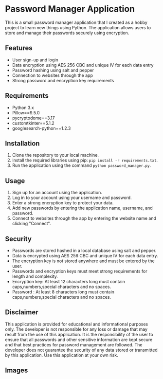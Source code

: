 # Password Manager Application

This is a small password manager application that I created as a hobby project to learn new things using Python. The application allows users to store and manage their passwords securely using encryption.

## Features

- User sign-up and login
- Data encryption using AES 256 CBC and unique IV for each data entry
- Password hashing using salt and pepper
- Connection to websites through the app
- Strong password and encryption key requirements

## Requirements

- Python 3.x
- Pillow==9.5.0
- pycryptodome==3.17
- customtkinter==5.1.2
- googlesearch-python==1.2.3

## Installation

1. Clone the repository to your local machine.
2. Install the required libraries using pip: `pip install -r requirements.txt`.
3. Run the application using the command `python password_manager.py`.

## Usage

1. Sign up for an account using the application.
2. Log in to your account using your username and password.
3. Enter a strong encryption key to protect your data.
4. Add new passwords by entering the application name, username, and password.
5. Connect to websites through the app by entering the website name and clicking "Connect".

## Security

- Passwords are stored hashed in a local database using salt and pepper.
- Data is encrypted using AES 256 CBC and unique IV for each data entry.
- The encryption key is not stored anywhere and must be entered by the user.
- Passwords and encryption keys must meet strong requirements for length and complexity.
- Encryption key: At least 12 characters long must contain caps,numbers,special characters and no spaces.
- Password : At least 8 characters long must contain caps,numbers,special characters and no spaces.

## Disclaimer
This application is provided for educational and informational purposes only. 
The developer is not responsible for any loss or damage that may result from the use of this application. 
It is the responsibility of the user to ensure that all passwords and other sensitive information are kept 
secure and that best practices for password management are followed. The developer 
does not guarantee the security of any data stored or transmitted by this application. 
Use this application at your own risk.

## Images



